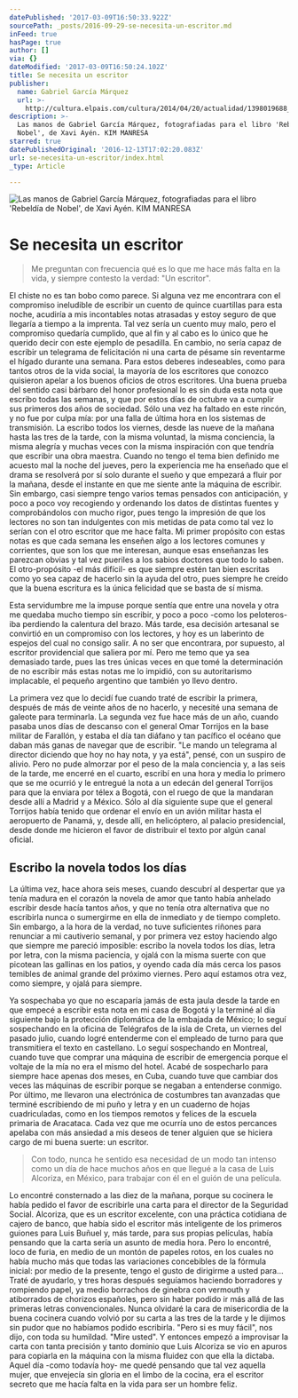 ```yaml
---
datePublished: '2017-03-09T16:50:33.922Z'
sourcePath: _posts/2016-09-29-se-necesita-un-escritor.md
inFeed: true
hasPage: true
author: []
via: {}
dateModified: '2017-03-09T16:50:24.102Z'
title: Se necesita un escritor
publisher:
  name: Gabriel García Márquez
  url: >-
    http://cultura.elpais.com/cultura/2014/04/20/actualidad/1398019688_432401.html
description: >-
  Las manos de Gabriel García Márquez, fotografiadas para el libro 'Rebeldía de
  Nobel', de Xavi Ayén. KIM MANRESA
starred: true
datePublishedOriginal: '2016-12-13T17:02:20.083Z'
url: se-necesita-un-escritor/index.html
_type: Article

---
```

![Las manos de Gabriel García Márquez, fotografiadas para el libro 'Rebeldía de Nobel', de Xavi Ayén. KIM MANRESA](https://the-grid-user-content.s3-us-west-2.amazonaws.com/731b551b-0ed0-4021-8cf5-5ed543fa985f.jpg)

# Se necesita un escritor

> Me preguntan con frecuencia qué es lo que me hace más falta en la vida, y siempre contesto la verdad: "Un escritor".

El chiste no es tan bobo como parece. Si alguna vez me encontrara con el compromiso ineludible de escribir un cuento de quince cuartillas para esta noche, acudiría a mis incontables notas atrasadas y estoy seguro de que llegaría a tiempo a la imprenta. Tal vez sería un cuento muy malo, pero el compromiso quedaría cumplido, que al fin y al cabo es lo único que he querido decir con este ejemplo de pesadilla. En cambio, no sería capaz de escribir un telegrama de felicitación ni una carta de pésame sin reventarme el hígado durante una semana. Para estos deberes indeseables, como para tantos otros de la vida social, la mayoría de los escritores que conozco quisieron apelar a los buenos oficios de otros escritores. Una buena prueba del sentido casi bárbaro del honor profesional lo es sin duda esta nota que escribo todas las semanas, y que por estos días de octubre va a cumplir sus primeros dos años de sociedad. Sólo una vez ha faltado en este rincón, y no fue por culpa mía: por una falla de última hora en los sistemas de transmisión. La escribo todos los viernes, desde las nueve de la mañana hasta las tres de la tarde, con la misma voluntad, la misma conciencia, la misma alegría y muchas veces con la misma inspiración con que tendría que escribir una obra maestra. Cuando no tengo el tema bien definido me acuesto mal la noche del jueves, pero la experiencia me ha enseñado que el drama se resolverá por sí solo durante el sueño y que empezará a fluir por la mañana, desde el instante en que me siente ante la máquina de escribir. Sin embargo, casi siempre tengo varios temas pensados con anticipación, y poco a poco voy recogiendo y ordenando los datos de distintas fuentes y comprobándolos con mucho rigor, pues tengo la impresión de que los lectores no son tan indulgentes con mis metidas de pata como tal vez lo serían con el otro escritor que me hace falta. Mi primer propósito con estas notas es que cada semana les enseñen algo a los lectores comunes y corrientes, que son los que me interesan, aunque esas enseñanzas les parezcan obvias y tal vez pueriles a los sabios doctores que todo lo saben. El otro-propósito -el más difícil- es que siempre estén tan bien escritas como yo sea capaz de hacerlo sin la ayuda del otro, pues siempre he creído que la buena escritura es la única felicidad que se basta de sí misma.

Esta servidumbre me la impuse porque sentía que entre una novela y otra me quedaba mucho tiempo sin escribir, y poco a poco -como los peloteros- iba perdiendo la calentura del brazo. Más tarde, esa decisión artesanal se convirtió en un compromiso con los lectores, y hoy es un laberinto de espejos del cual no consigo salir. A no ser que encontrara, por supuesto, al escritor providencial que saliera por mí. Pero me temo que ya sea demasiado tarde, pues las tres únicas veces en que tomé la determinación de no escribir más estas notas me lo impidió, con su autoritarismo implacable, el pequeño argentino que también yo llevo dentro.

La primera vez que lo decidí fue cuando traté de escribir la primera, después de más de veinte años de no hacerlo, y necesité una semana de galeote para terminarla. La segunda vez fue hace más de un año, cuando pasaba unos días de descanso con el general Omar Torrijos en la base militar de Farallón, y estaba el día tan diáfano y tan pacífico el océano que daban más ganas de navegar que de escribir. "Le mando un telegrama al director diciendo que hoy no hay nota, y ya está", pensé, con un suspiro de alivio. Pero no pude almorzar por el peso de la mala conciencia y, a las seis de la tarde, me encerré en el cuarto, escribí en una hora y media lo primero que se me ocurrió y le entregué la nota a un edecán del general Torrijos para que la enviara por télex a Bogotá, con el ruego de que la mandaran desde allí a Madrid y a México. Sólo al día siguiente supe que el general Torrijos había tenido que ordenar el envío en un avión militar hasta el aeropuerto de Panamá, y, desde allí, en helicóptero, al palacio presidencial, desde donde me hicieron el favor de distribuir el texto por algún canal oficial.

## Escribo la novela todos los días

La última vez, hace ahora seis meses, cuando descubrí al despertar que ya tenía madura en el corazón la novela de amor que tanto había anhelado escribir desde hacía tantos años, y que no tenía otra alternativa que no escribirla nunca o sumergirme en ella de inmediato y de tiempo completo. Sin embargo, a la hora de la verdad, no tuve suficientes riñones para renunciar a mi cautiverio semanal, y por primera vez estoy haciendo algo que siempre me pareció imposible: escribo la novela todos los días, letra por letra, con la misma paciencia, y ojalá con la misma suerte con que picotean las gallinas en los patios, y oyendo cada día más cerca los pasos temibles de animal grande del próximo viernes. Pero aquí estamos otra vez, como siempre, y ojalá para siempre.

Ya sospechaba yo que no escaparía jamás de esta jaula desde la tarde en que empecé a escribir esta nota en mi casa de Bogotá y la terminé al día siguiente bajo la protección diplomática de la embajada de México; lo seguí sospechando en la oficina de Telégrafos de la isla de Creta, un viernes del pasado julio, cuando logré entenderme con el empleado de turno para que transmitiera el texto en castellano. Lo seguí sospechando en Montreal, cuando tuve que comprar una máquina de escribir de emergencia porque el voltaje de la mía no era el mismo del hotel. Acabé de sospecharlo para siempre hace apenas dos meses, en Cuba, cuando tuve que cambiar dos veces las máquinas de escribir porque se negaban a entenderse conmigo. Por último, me llevaron una electrónica de costumbres tan avanzadas que terminé escribiendo de mi puño y letra y en un cuaderno de hojas cuadriculadas, como en los tiempos remotos y felices de la escuela primaria de Aracataca. Cada vez que me ocurría uno de estos percances apelaba con más ansiedad a mis deseos de tener alguien que se hiciera cargo de mi buena suerte: un escritor.

> Con todo, nunca he sentido esa necesidad de un modo tan intenso como un día de hace muchos años en que llegué a la casa de Luis Alcoriza, en México, para trabajar con él en el guión de una película.

Lo encontré consternado a las diez de la mañana, porque su cocinera le había pedido el favor de escribirle una carta para el director de la Seguridad Social. Alcoriza, que es un escritor excelente, con una práctica cotidiana de cajero de banco, que había sido el escritor más inteligente de los primeros guiones para Luis Buñuel y, más tarde, para sus propias películas, había pensando que la carta sería un asunto de media hora. Pero lo encontré, loco de furia, en medio de un montón de papeles rotos, en los cuales no había mucho más que todas las variaciones concebibles de la fórmula inicial: por medio de la presente, tengo el gusto de dirigirme a usted para... Traté de ayudarlo, y tres horas después seguíamos haciendo borradores y rompiendo papel, ya medio borrachos de ginebra con vermouth y atiborrados de chorizos españoles, pero sin haber podido ir más allá de las primeras letras convencionales. Nunca olvidaré la cara de misericordia de la buena cocinera cuando volvió por su carta a las tres de la tarde y le dijimos sin pudor que no habíamos podido escribirla. "Pero si es muy fácil", nos dijo, con toda su humildad. "Mire usted". Y entonces empezó a improvisar la carta con tanta precisión y tanto dominio que Luis Alcoriza se vio en apuros para copiarla en la máquina con la misma fluidez con que ella la dictaba. Aquel día -como todavía hoy- me quedé pensando que tal vez aquella mujer, que envejecía sin gloria en el limbo de la cocina, era el escritor secreto que me hacía falta en la vida para ser un hombre feliz.